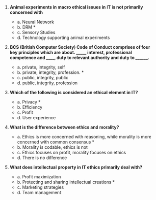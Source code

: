 1. **Animal experiments in macro ethical issues in IT is not primarily concerned with**
    - a. Neural Network
    - b. DRM *
    - c. Sensory Studies
    - d. Technology supporting animal experiments

2. **BCS (British Computer Society) Code of Conduct comprises of four key principles which are about. _____ interest, professional competence and ____, duty to relevant authority and duty to ______.**
    - a. private, integrity, self
    - b. private, integrity, profession. *
    - c. public, integrity, public
    - d. public, integrity, profession

3. **Which of the following is considered an ethical element in IT?**

    - a. Privacy * 
    - b. Efficiency
    - c. Profit
    - d. User experience
4. **What is the difference between ethics and morality?**

    - a. Ethics is more concerned with reasoning, while morality is more concerned with common consensus * 
    - b. Morality is codable, ethics is not
    - c. Ethics focuses on profit, morality focuses on ethics
    - d. There is no difference

5. **What does intellectual property in IT ethics primarily deal with?**

    - a. Profit maximization
    - b. Protecting and sharing intellectual creations *
    - c. Marketing strategies
    - d. Team management